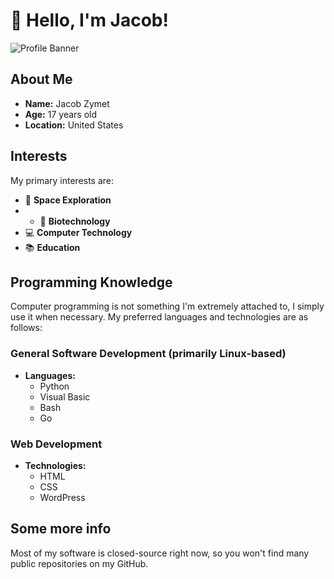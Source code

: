 # 👋 Hello, I'm Jacob!

![Profile Banner]([https://source.unsplash.com/1600x400/?space,technology](https://avatars.githubusercontent.com/u/87545315?v=4))

## About Me

- **Name:** Jacob Zymet
- **Age:** 17 years old
- **Location:** United States

## Interests

My primary interests are:

- 🌌 **Space Exploration**
- - 🧬 **Biotechnology**
- 💻 **Computer Technology**
- 📚 **Education**

## Programming Knowledge

Computer programming is not something I'm extremely attached to, I simply use it when necessary. My preferred languages and technologies are as follows:

### General Software Development (primarily Linux-based)

- **Languages:** 
  - Python
  - Visual Basic
  - Bash
  - Go

### Web Development

- **Technologies:**
  - HTML
  - CSS
  - WordPress

## Some more info

Most of my software is closed-source right now, so you won't find many public repositories on my GitHub.
